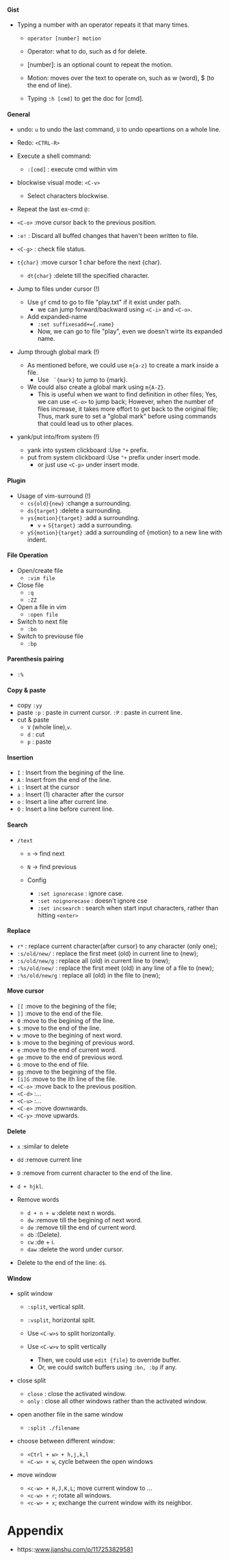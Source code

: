 #### Gist

- Typing a number with an operator repeats it that many times.
    - ```operator [number] motion```
    
    - Operator: what to do, such as d for delete.

    - [number]: is an optional count to repeat the motion. 

    - Motion: moves over the text to operate on, such as w (word), $ (to the end of line).

    - Typing ```:h [cmd]``` to get the doc for [cmd].


#### General
- undo: ```u```	to undo the last command, ```U``` to undo opeartions on a whole line.

- Redo: ```<CTRL-R>```

- Execute a shell command:
    - ```:[cmd]```	: execute cmd within vim

- blockwise visual mode: ```<C-v>```
    - Select characters blockwise.

- Repeat the last ex-cmd
    ```@:```

- ```<C-o>```       :move cursor back to the previous position.

- ```:e!```         : Discard all buffed changes that haven't been written to file.

- ```<C-g>```       : check file status.

- ```t{char}```     :move cursor 1 char before the next {char}.
    - ```dt{char}```   :delete till the specified character.

- Jump to files under cursor (!)
    - Use ```gf``` cmd to go to file "play.txt" if it exist under path.
        - we can jump forward/backward using ```<C-i>``` and ```<C-o>```.
    - Add expanded-name
        - ```:set suffixesadd+={.name}```
        - Now, we can go to file "play", even we doesn't wirte its expanded name.

- Jump through global mark (!)
    - As mentioned before, we could use ```m{a-z}``` to create a mark inside a file.
        - Use ``` `{mark}``` to jump to {mark}.
    - We could also create a global mark using ```m{A-Z}```.
        - This is useful when we want to find definition in other files; Yes, we can use ```<C-o>``` to jump back; However, when the number of files increase, it takes more effort to get back to the original file; Thus, mark sure to set a "global mark" before using commands that could lead us to other places.

- yank/put into/from system (!)
    - yank into system clickboard       :Use ```"+``` prefix.
    - put from system clickboard        :Use ```"+``` prefix under insert mode.
        - or just use ```<C-p>``` under insert mode.
#### Plugin
- Usage of vim-surround (!)
    - ```cs{old}{new}```                 :change a surrounding.
    - ```ds{target}```                   :delete a surrounding.
    - ```ys{motion}{target}```           :add a surrounding.
        - ```v``` + ```S{target}```      :add a surrounding.
    - ```yS{motion}{target}```           :add a surrounding of {motion} to a new line with indent.


#### File Operation

- Open/create file
    - ```:vim file```
- Close file
    - ```:q```
    - ```:ZZ```
- Open a file in vim
    - ```:open file```
- Switch to next file
    - ```:bn```
- Switch to previouse file
    - ```:bp```

#### Parenthesis pairing
- ```:%```

#### Copy & paste
- copy 
    ```:yy```
- paste
    ```:p``` : paste in current cursor.
    ```:P``` : paste in current line.
- cut & paste
    - ```V``` (whole line),```v```. 
    - ```d```                                 : cut
    - ```p```                                 : paste

#### Insertion
- ```I``` : Insert from the begining of the line.
- ```A``` : Insert from the end of the line.
- ```i``` : Insert at the cursor
- ```a``` : Insert (1) character after the cursor
- ```o``` : Insert a line after current line.
- ```O``` : Insert a line before current line.

#### Search
- ```/text```
    - ```n``` -> find next
    - ```N``` -> find previous

    - Config
        - ```:set ignorecase``` : ignore case.
        - ```:set noignorecase``` : doesn't ignore cse
        - ```:set incsearch``` : search when start input characters, rather than hitting ```<enter>```

#### Replace
- ```r*``` : replace current character(after cursor) to any character (only one); 
- ```:s/old/new/```       : replace the first meet (old) in current line to (new);
- ```:s/old/new/g```      : replace all (old) in current line to (new);
- ```:%s/old/new/```      : replace the first meet (old) in any line of a file to (new);
- ```:%s/old/new/g```     : replace all (old) in the file to (new); 
       
#### Move cursor
- ```[[```            :move to the begining of the file;
- ```]]```            :move to the end of the file.
- ```0```             :move to the begining of the line.
- ```$```             :move to the end of the line.
- ```w```             :move to the begining of next word.
- ```b```             :move to the begining of previous word.
- ```e```             :move to the end of current word.
- ```ge```            :move to the end of previous word.
- ```G```             :move to the end of file.
- ```gg```            :move to the begining of the file.
- ```[i]G```          :move to the ith line of the file.
- ```<C-o>```         :move back to the previous position.
- ```<C-d>```         :...
- ```<C-u>```         :...
- ```<C-e>```         :move downwards.
- ```<C-y>```         :move upwards.

#### Delete
- ```x```         :similar to delete
- ```dd```        :remove current line
- ```D```         :remove from current character to the end of the line.
- ```d + hjkl```. 

-   Remove words
    - ```d + n + w```   :delete next n words.
    - ```dw```   :remove till the begining of next word. 
    - ```de```   :remove till the end of current word.
    - ```db```   :(Delete).
    - ```cw```   :de + i.
    - ```daw```  :delete the word under cursor.

- Delete to the end of the line: ```d$```.

#### Window
- split window
    - ```:split```, vertical split.
    - ```:vsplit```, horizontal split.

    - Use ```<C-w>s``` to split horizontally.
    - Use ```<C-w>v``` to split vertically
        - Then, we could use ```edit {file}``` to override buffer.
        - Or, we could switch buffers using ```:bn, :bp``` if any.

- close split
    - ```close```   : close the activated window.
    - ```only```    : close all other windows rather than the activated window.

- open another file in the same window
    - ```:split ./filename```

- choose between different window:
    - ```<Ctrl + w> + h,j,k,l```
    - ```<C-w> + w```, cycle between the open windows

- move window
    - ```<c-w> + H,J,K,L```; move current window to ...
    - ```<c-w> + r```; rotate all windows.
    - ```<c-w> + x```; exchange the current window with its neighbor.

# Appendix
- https::www.jianshu.com/p/117253829581
